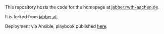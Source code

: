 This repository hosts the code for the homepage at [jabber.rwth-aachen.de](https://jabber.rwth-aachen.de).

It is forked from [jabber.at](https://github.com/jabber-at/hp).

Deployment via Ansible, playbook published [here](https://github.com/debalance/ansible-playbook-jabber.rwth-aachen.de).

